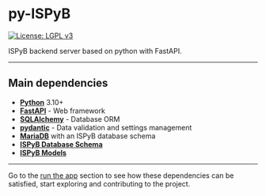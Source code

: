 # py-ISPyB

[![License: LGPL v3](https://img.shields.io/badge/License-LGPL%20v3-blue.svg)](https://www.gnu.org/licenses/lgpl-3.0)

ISPyB backend server based on python with FastAPI.

---

## Main dependencies

- [**Python**](https://www.python.org/) 3.10+
- [**FastAPI**](https://fastapi.tiangolo.com/) - Web framework
- [**SQLAlchemy**](http://www.sqlalchemy.org/) - Database ORM
- [**pydantic**](https://pydantic-docs.helpmanual.io/) - Data validation and settings management
- [**MariaDB**](https://mariadb.org/) with an ISPyB database schema
- [**ISPyB Database Schema**](https://github.com/ispyb/ispyb-database)
- [**ISPyB Models**](https://github.com/ispyb/ispyb-models)

---

Go to the [run the app](run.md) section to see how these dependencies can be satisfied, start exploring and contributing to the project.
